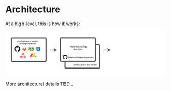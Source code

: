 # Architecture

At a high-level, this is how it works:

![data flow](/docs/assets/flow.svg)

More architectural details TBD...